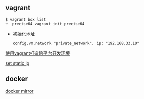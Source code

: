## vagrant 

    $ vagrant box list
    ➜  precise64 vagrant init precise64

*   初始化地址

    	config.vm.network "private_network", ip: "192.168.33.10"

[使用vagrant打造跨平台开发环境](https://segmentfault.com/a/1190000000264347)    

[set static ip ](https://www.vagrantup.com/docs/networking/private_network.html)

## docker    

[docker mirror](http://warjiang.github.io/devcat/2016/11/28/%E4%BD%BF%E7%94%A8%E9%98%BF%E9%87%8C%E4%BA%91Docker%E9%95%9C%E5%83%8F%E5%8A%A0%E9%80%9F/)